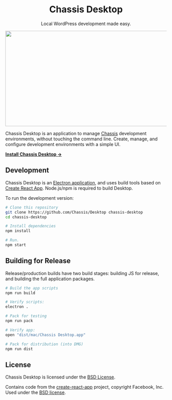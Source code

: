 <div align="center">
	<h1>Chassis Desktop</h1>
	<p>Local WordPress development made easy.</p>
	<img src="http://i.imgur.com/G1k2f55.png" width="744" height="298" />
</div>

Chassis Desktop is an application to manage [Chassis](https://github.com/Chassis/Chassis) development environments, without touching the command line. Create, manage, and configure development environments with a simple UI.

**[Install Chassis Desktop &rarr;](http://chassis.io/)**


## Development

Chassis Desktop is an [Electron application](http://electron.atom.io/), and uses build tools based on [Create React App][create-react-app]. Node.js/npm is required to build Desktop.

To run the development version:

```sh
# Clone this repository
git clone https://github.com/Chassis/Desktop chassis-desktop
cd chassis-desktop

# Install dependencies
npm install

# Run.
npm start
```


## Building for Release

Release/production builds have two build stages: building JS for release, and building the full application packages.

```sh
# Build the app scripts
npm run build

# Verify scripts:
electron .

# Pack for testing
npm run pack

# Verify app:
open "dist/mac/Chassis Desktop.app"

# Pack for distribution (into DMG)
npm run dist
```


## License

Chassis Desktop is licensed under the [BSD License](license.md).

Contains code from the [create-react-app][] project, copyright Facebook, Inc. Used under the [BSD license](https://github.com/facebookincubator/create-react-app/blob/master/LICENSE).

[create-react-app]: https://github.com/facebookincubator/create-react-app
